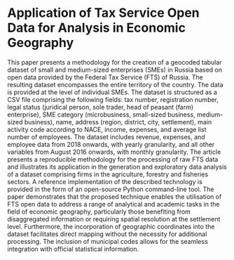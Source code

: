 # Application of Tax Service Open Data for Analysis in Economic Geography

This paper presents a methodology for the creation of a geocoded tabular dataset of small and medium-sized enterprises (SMEs) in Russia based on open data provided by the Federal Tax Service (FTS) of Russia. The resulting dataset encompasses the entire territory of the country. The data is provided at the level of individual SMEs. The dataset is structured as a CSV file comprising the following fields: tax number, registration number, legal status (juridical person, sole trader, head of peasant (farm) enterprise), SME category (microbusiness, small-sized business, medium-sized business), name, address (region, district, city, settlement), main activity code according to NACE, income, expenses, and average list number of employees. The dataset includes revenue, expenses, and employee data from 2018 onwards, with yearly granularity, and all other variables from August 2016 onwards, with monthly granularity. The article presents a reproducible methodology for the processing of raw FTS data and illustrates its application in the generation and exploratory data analysis of a dataset comprising firms in the agriculture, forestry and fisheries sectors. A reference implementation of the described technology is provided in the form of an open-source Python command-line tool. The paper demonstrates that the proposed technique enables the utilisation of FTS open data to address a range of analytical and academic tasks in the field of economic geography, particularly those benefiting from disaggregated information or requiring spatial resolution at the settlement level. Furthermore, the incorporation of geographic coordinates into the dataset facilitates direct mapping without the necessity for additional processing. The inclusion of municipal codes allows for the seamless integration with official statistical information.

